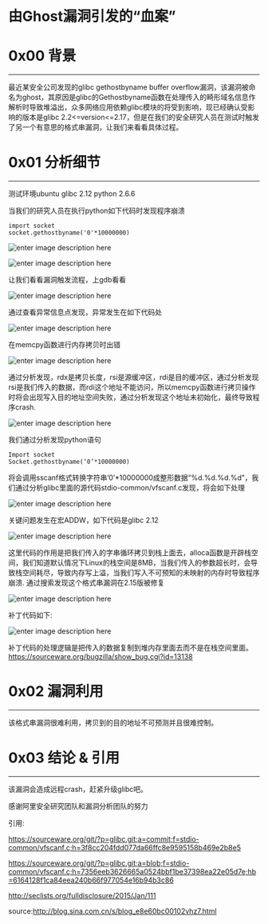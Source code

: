 # 由Ghost漏洞引发的“血案”

0x00 背景
=======

* * *

最近某安全公司发现的glibc gethostbyname buffer overflow漏洞，该漏洞被命名为ghost，其原因是glibc的Gethostbyname函数在处理传入的畸形域名信息作解析时导致堆溢出，众多网络应用依赖glibc模块的将受到影响，现已经确认受影响的版本是glibc 2.2<=version<=2.17，但是在我们的安全研究人员在测试时触发了另一个有意思的格式串漏洞，让我们来看看具体过程。

0x01 分析细节
=========

* * *

测试环境ubuntu glibc 2.12 python 2.6.6

当我们的研究人员在执行python如下代码时发现程序崩溃

```
import socket
socket.gethostbyname('0'*10000000)

```

![enter image description here](http://drops.javaweb.org/uploads/images/f9e04412602d66aa6f44feaebf26687ab7e5bfe0.jpg)

![enter image description here](http://drops.javaweb.org/uploads/images/085b75cc20fba281dc0b99aa05d5fa4f50ee6849.jpg)

让我们看看漏洞触发流程，上gdb看看

![enter image description here](http://drops.javaweb.org/uploads/images/6416f27598308cb18daaecbd3571eeb2f29d6be5.jpg)

通过查看异常信息点发现，异常发生在如下代码处

![enter image description here](http://drops.javaweb.org/uploads/images/161e2e95b7f0cc439568e08dcf556dd5291809e0.jpg)

在memcpy函数进行内存拷贝时出错

![enter image description here](http://drops.javaweb.org/uploads/images/0aed440722af98ff884690e2d30534fb830c3de6.jpg)

通过分析发现，rdx是拷贝长度，rsi是源缓冲区，rdi是目的缓冲区，通过分析发现rsi是我们传入的数据，而rdi这个地址不能访问，所以memcpy函数进行拷贝操作时将会出现写入目的地址空间失败，通过分析发现这个地址未初始化，最终导致程序crash.

![enter image description here](http://drops.javaweb.org/uploads/images/95b19612bec180a2c7cec9eb5f3797aaa6598e4d.jpg)

我们通过分析发现python语句

```
Import socket
Socket.gethostbyname(‘0’*10000000)

```

将会调用sscanf格式转换字符串’0’*10000000成整形数据“%d.%d.%d.%d”，我们通过分析glibc里面的源代码stdio-common/vfscanf.c发现，将会如下处理

![enter image description here](http://drops.javaweb.org/uploads/images/0b88b0ed1275b808a734de277aa8541ccf65b4f4.jpg)

关键问题发生在宏ADDW，如下代码是glibc 2.12

![enter image description here](http://drops.javaweb.org/uploads/images/97ec4077ed7f49cc78292bab262d2c0855abfd3c.jpg)

这里代码的作用是把我们传入的字串循环拷贝到栈上面去，alloca函数是开辟栈空间，我们知道默认情况下Linux的栈空间是8MB，当我们传入的参数超长时，会导致栈空间耗尽，导致内存写上溢，当我们写入不可预知的未映射的内存时导致程序崩溃. 通过搜索发现这个格式串漏洞在2.15版被修复

![enter image description here](http://drops.javaweb.org/uploads/images/8b5471e0096bf08807da9181b4c01740085f4278.jpg)

补丁代码如下:

![enter image description here](http://drops.javaweb.org/uploads/images/369ebd9c12bd2457b3abe20571737295deef3041.jpg)

补丁代码的处理逻辑是把传入的数据复制到堆内存里面去而不是在栈空间里面。 https://sourceware.org/bugzilla/show_bug.cgi?id=13138

0x02 漏洞利用
=========

* * *

该格式串漏洞很难利用，拷贝到的目的地址不可预测并且很难控制。

0x03 结论 & 引用
============

* * *

该漏洞会造成远程crash，赶紧升级glibc吧。

感谢阿里安全研究团队和漏洞分析团队的努力

引用:

https://sourceware.org/git/?p=glibc.git;a=commit;f=stdio-common/vfscanf.c;h=3f8cc204fdd077da66ffc8e9595158b469e2b8e5

https://sourceware.org/git/?p=glibc.git;a=blob;f=stdio-common/vfscanf.c;h=7356eeb3626665a0524bbf1be37398ea22e05d7e;hb=6164128f1ca84eea240b66f977054e16b94b3c86

http://seclists.org/fulldisclosure/2015/Jan/111

source:http://blog.sina.com.cn/s/blog_e8e60bc00102vhz7.html